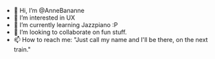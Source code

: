 - 👋 Hi, I’m @AnneBananne
- 👀 I’m interested in UX
- 🌱 I’m currently learning Jazzpiano :P
- 💞️ I’m looking to collaborate on fun stuff.
- 📫 How to reach me: "Just call my name and I'll be there, on the next train."

<!---
AnneBananne/AnneBananne is a ✨ special ✨ repository because its `README.md` (this file) appears on your GitHub profile.
You can click the Preview link to take a look at your changes.
--->
